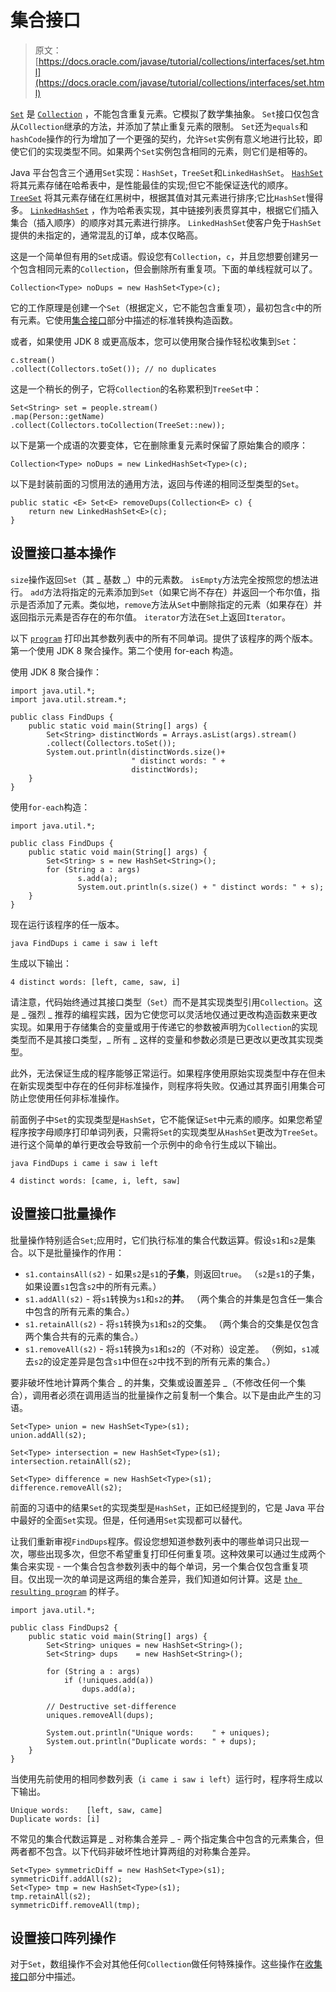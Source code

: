 # 集合接口

> 原文： [https://docs.oracle.com/javase/tutorial/collections/interfaces/set.html](https://docs.oracle.com/javase/tutorial/collections/interfaces/set.html)

[`Set`](https://docs.oracle.com/javase/8/docs/api/java/util/Set.html) 是 [`Collection`](https://docs.oracle.com/javase/8/docs/api/java/util/Collection.html) ，不能包含重复元素。它模拟了数学集抽象。 `Set`接口仅包含从`Collection`继承的方法，并添加了禁止重复元素的限制。 `Set`还为`equals`和`hashCode`操作的行为增加了一个更强的契约，允许`Set`实例有意义地进行比较，即使它们的实现类型不同。如果两个`Set`实例包含相同的元素，则它们是相等的。

Java 平台包含三个通用`Set`实现：`HashSet`，`TreeSet`和`LinkedHashSet`。 [`HashSet`](https://docs.oracle.com/javase/8/docs/api/java/util/HashSet.html) 将其元素存储在哈希表中，是性能最佳的实现;但它不能保证迭代的顺序。 [`TreeSet`](https://docs.oracle.com/javase/8/docs/api/java/util/TreeSet.html) 将其元素存储在红黑树中，根据其值对其元素进行排序;它比`HashSet`慢得多。 [`LinkedHashSet`](https://docs.oracle.com/javase/8/docs/api/java/util/LinkedHashSet.html) ，作为哈希表实现，其中链接列表贯穿其中，根据它们插入集合（插入顺序）的顺序对其元素进行排序。 `LinkedHashSet`使客户免于`HashSet`提供的未指定的，通常混乱的订单，成本仅略高。

这是一个简单但有用的`Set`成语。假设您有`Collection`，`c`，并且您想要创建另一个包含相同元素的`Collection`，但会删除所有重复项。下面的单线程就可以了。

```
Collection<Type> noDups = new HashSet<Type>(c);

```

它的工作原理是创建一个`Set`（根据定义，它不能包含重复项），最初包含`c`中的所有元素。它使用[集合接口](collection.html)部分中描述的标准转换构造函数。

或者，如果使用 JDK 8 或更高版本，您可以使用聚合操作轻松收集到`Set`：

```
c.stream()
.collect(Collectors.toSet()); // no duplicates

```

这是一个稍长的例子，它将`Collection`的名称累积到`TreeSet`中：

```
Set<String> set = people.stream()
.map(Person::getName)
.collect(Collectors.toCollection(TreeSet::new));

```

以下是第一个成语的次要变体，它在删除重复元素时保留了原始集合的顺序：

```
Collection<Type> noDups = new LinkedHashSet<Type>(c);

```

以下是封装前面的习惯用法的通用方法，返回与传递的相同泛型类型的`Set`。

```
public static <E> Set<E> removeDups(Collection<E> c) {
    return new LinkedHashSet<E>(c);
}

```

## 设置接口基本操作

`size`操作返回`Set`（其 _ 基数 _）中的元素数。 `isEmpty`方法完全按照您的想法进行。 `add`方法将指定的元素添加到`Set`（如果它尚不存在）并返回一个布尔值，指示是否添加了元素。类似地，`remove`方法从`Set`中删除指定的元素（如果存在）并返回指示元素是否存在的布尔值。 `iterator`方法在`Set`上返回`Iterator`。

以下 [`program`](examples/FindDups.java) 打印出其参数列表中的所有不同单词。提供了该程序的两个版本。第一个使用 JDK 8 聚合操作。第二个使用 for-each 构造。

使用 JDK 8 聚合操作：

```
import java.util.*;
import java.util.stream.*;

public class FindDups {
    public static void main(String[] args) {
        Set<String> distinctWords = Arrays.asList(args).stream()
		.collect(Collectors.toSet()); 
        System.out.println(distinctWords.size()+ 
                           " distinct words: " + 
                           distinctWords);
    }
}

```

使用`for-each`构造：

```
import java.util.*;

public class FindDups {
    public static void main(String[] args) {
        Set<String> s = new HashSet<String>();
        for (String a : args)
               s.add(a);
               System.out.println(s.size() + " distinct words: " + s);
    }
}

```

现在运行该程序的任一版本。

```
java FindDups i came i saw i left

```

生成以下输出：

```
4 distinct words: [left, came, saw, i]

```

请注意，代码始终通过其接口类型（`Set`）而不是其实现类型引用`Collection`。这是 _ 强烈 _ 推荐的编程实践，因为它使您可以灵活地仅通过更改构造函数来更改实现。如果用于存储集合的变量或用于传递它的参数被声明为`Collection`的实现类型而不是其接口类型，_ 所有 _ 这样的变量和参数必须是已更改以更改其实现类型。

此外，无法保证生成的程序能够正常运行。如果程序使用原始实现类型中存在但未在新实现类型中存在的任何非标准操作，则程序将失败。仅通过其界面引用集合可防止您使用任何非标准操作。

前面例子中`Set`的实现类型是`HashSet`，它不能保证`Set`中元素的顺序。如果您希望程序按字母顺序打印单词列表，只需将`Set`的实现类型从`HashSet`更改为`TreeSet`。进行这个简单的单行更改会导致前一个示例中的命令行生成以下输出。

```
java FindDups i came i saw i left

4 distinct words: [came, i, left, saw]

```

## 设置接口批量操作

批量操作特别适合`Set`;应用时，它们执行标准的集合代数运算。假设`s1`和`s2`是集合。以下是批量操作的作用：

*   `s1.containsAll(s2)` - 如果`s2`是`s1`的**子集**，则返回`true`。 （`s2`是`s1`的子集，如果设置`s1`包含`s2`中的所有元素。）
*   `s1.addAll(s2)` - 将`s1`转换为`s1`和`s2`的**并**。 （两个集合的并集是包含任一集合中包含的所有元素的集合。）
*   `s1.retainAll(s2)` - 将`s1`转换为`s1`和`s2`的交集。 （两个集合的交集是仅包含两个集合共有的元素的集合。）
*   `s1.removeAll(s2)` - 将`s1`转换为`s1`和`s2`的（不对称）设定差。 （例如，`s1`减去`s2`的设定差异是包含`s1`中但在`s2`中找不到的所有元素的集合。）

要非破坏性地计算两个集合 _ 的并集，交集或设置差异 _（不修改任何一个集合），调用者必须在调用适当的批量操作之前复制一个集合。以下是由此产生的习语。

```
Set<Type> union = new HashSet<Type>(s1);
union.addAll(s2);

Set<Type> intersection = new HashSet<Type>(s1);
intersection.retainAll(s2);

Set<Type> difference = new HashSet<Type>(s1);
difference.removeAll(s2);

```

前面的习语中的结果`Set`的实现类型是`HashSet`，正如已经提到的，它是 Java 平台中最好的全面`Set`实现。但是，任何通用`Set`实现都可以替代。

让我们重新审视`FindDups`程序。假设您想知道参数列表中的哪些单词只出现一次，哪些出现多次，但您不希望重复打印任何重复项。这种效果可以通过生成两个集合来实现 - 一个集合包含参数列表中的每个单词，另一个集合仅包含重复项目。仅出现一次的单词是这两组的集合差异，我们知道如何计算。这是 [`the resulting program`](examples/FindDups2.java) 的样子。

```
import java.util.*;

public class FindDups2 {
    public static void main(String[] args) {
        Set<String> uniques = new HashSet<String>();
        Set<String> dups    = new HashSet<String>();

        for (String a : args)
            if (!uniques.add(a))
                dups.add(a);

        // Destructive set-difference
        uniques.removeAll(dups);

        System.out.println("Unique words:    " + uniques);
        System.out.println("Duplicate words: " + dups);
    }
}

```

当使用先前使用的相同参数列表（`i came i saw i left`）运行时，程序将生成以下输出。

```
Unique words:    [left, saw, came]
Duplicate words: [i]

```

不常见的集合代数运算是 _ 对称集合差异 _ - 两个指定集合中包含的元素集合，但两者都不包含。以下代码非破坏性地计算两组的对称集合差异。

```
Set<Type> symmetricDiff = new HashSet<Type>(s1);
symmetricDiff.addAll(s2);
Set<Type> tmp = new HashSet<Type>(s1);
tmp.retainAll(s2);
symmetricDiff.removeAll(tmp);

```

## 设置接口阵列操作

对于`Set`，数组操作不会对其他任何`Collection`做任何特殊操作。这些操作在[收集接口](collection.html)部分中描述。
